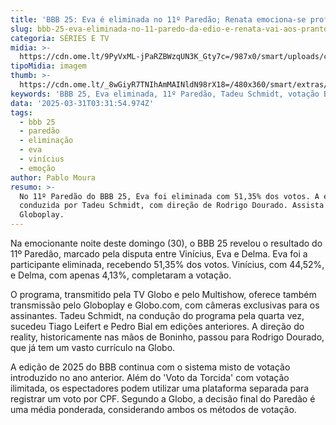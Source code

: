 ```yaml
---
title: 'BBB 25: Eva é eliminada no 11º Paredão; Renata emociona-se profundamente'
slug: bbb-25-eva-eliminada-no-11-paredo-da-edio-e-renata-vai-aos-prantos
categoria: SÉRIES E TV
midia: >-
  https://cdn.ome.lt/9PyVxML-jPaRZBWzqUN3K_Gty7c=/987x0/smart/uploads/conteudo/fotos/bbb25-eva-eliminada.jpg
tipoMidia: imagem
thumb: >-
  https://cdn.ome.lt/_8wGiyR7TNIhAmMAINldN98rX18=/480x360/smart/extras/conteudos/bbb25-eva-eliminada-peq.jpg
keywords: 'BBB 25, Eva eliminada, 11º Paredão, Tadeu Schmidt, votação BBB'
data: '2025-03-31T03:31:54.974Z'
tags:
  - bbb 25
  - paredão
  - eliminação
  - eva
  - vinícius
  - emoção
author: Pablo Moura
resumo: >-
  No 11º Paredão do BBB 25, Eva foi eliminada com 51,35% dos votos. A edição é
  conduzida por Tadeu Schmidt, com direção de Rodrigo Dourado. Assista no
  Globoplay.
---
```


Na emocionante noite deste domingo (30), o BBB 25 revelou o resultado do 11º Paredão, marcado pela disputa entre Vinícius, Eva e Delma. Eva foi a participante eliminada, recebendo 51,35% dos votos. Vinícius, com 44,52%, e Delma, com apenas 4,13%, completaram a votação.

O programa, transmitido pela TV Globo e pelo Multishow, oferece também transmissão pelo Globoplay e Globo.com, com câmeras exclusivas para os assinantes. Tadeu Schmidt, na condução do programa pela quarta vez, sucedeu Tiago Leifert e Pedro Bial em edições anteriores. A direção do reality, historicamente nas mãos de Boninho, passou para Rodrigo Dourado, que já tem um vasto currículo na Globo.

A edição de 2025 do BBB continua com o sistema misto de votação introduzido no ano anterior. Além do 'Voto da Torcida' com votação ilimitada, os espectadores podem utilizar uma plataforma separada para registrar um voto por CPF. Segundo a Globo, a decisão final do Paredão é uma média ponderada, considerando ambos os métodos de votação.
